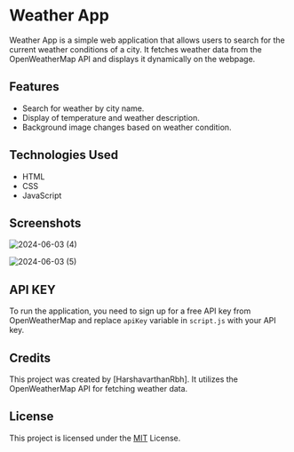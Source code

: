 # Weather App

Weather App is a simple web application that allows users to search for the current weather conditions of a city. It fetches weather data from the OpenWeatherMap API and displays it dynamically on the webpage.


## Features

- Search for weather by city name.
- Display of temperature and weather description.
- Background image changes based on weather condition.

## Technologies Used

- HTML
- CSS
- JavaScript
  

## Screenshots

![2024-06-03 (4)](https://github.com/HarshavarthanRbh/PRODIGY_WD_05/assets/171503008/8e872318-7b9c-4db2-a4c5-82d79161140e)

![2024-06-03 (5)](https://github.com/HarshavarthanRbh/PRODIGY_WD_05/assets/171503008/3c59fc49-1a18-422a-99e7-9476282afa80)


## API KEY

To run the application, you need to sign up for a free API key from OpenWeatherMap and replace `apiKey` variable in `script.js` with your API key.
## Credits

This project was created by [HarshavarthanRbh]. It utilizes the OpenWeatherMap API for fetching weather data.
## License

This project is licensed under the [MIT](https://choosealicense.com/licenses/mit/) License.
